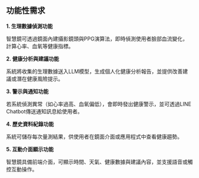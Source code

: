 ## 功能性需求

**1. 生理數據偵測功能**

智慧鏡可透過鏡面內建攝影鏡頭與PPG演算法，即時偵測使用者臉部血流變化，計算心率、血氧等健康指標。

**2. 健康分析與建議功能**

系統將收集的生理數據送入LLM模型，生成個人化健康分析報告，並提供改善建議或潛在健康風險提示。


**3. 警示與通知功能**

若系統偵測異常（如心率過高、血氧偏低），會即時發出健康警示，並可透過LINE Chatbot傳送通知訊息給使用者。


**4. 歷史資料紀錄功能**

系統可儲存每次量測結果，供使用者在鏡面介面或應用程式中查看健康趨勢。


**5. 互動介面顯示功能**

智慧鏡具備前端介面，可顯示時間、天氣、健康數據與建議內容，並支援語音或觸控互動操作。
